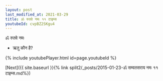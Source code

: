 ```yaml
---
layout: post
last_modified_at: 2021-03-29
title: ॐ रुतवे नमः ११ टाइम्स
youtubeId: cvpBZ2SKgu4
---
```

 
 
 ॐ रुतवे नमः  
 
 -  ऋतु कौन है? 
 
  
 
  
 
 
 
 
 
 


{% include youtubePlayer.html id=page.youtubeId %}
 
[Next]({{ site.baseurl }}{% link  split2/_posts/2015-01-23-ॐ सम्वतसराय नमः ११ टाइम्स.md%})
 
